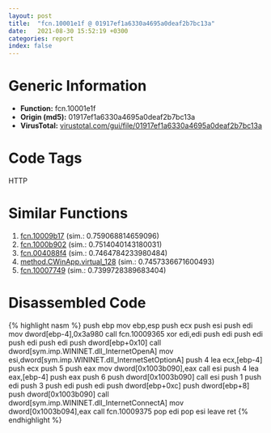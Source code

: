 ```yaml
---
layout: post
title:  "fcn.10001e1f @ 01917ef1a6330a4695a0deaf2b7bc13a"
date:   2021-08-30 15:52:19 +0300
categories: report
index: false
---
```


# Generic Information
- **Function:** fcn.10001e1f
- **Origin (md5):** 01917ef1a6330a4695a0deaf2b7bc13a
- **VirusTotal:** [virustotal.com/gui/file/01917ef1a6330a4695a0deaf2b7bc13a][virustotal_ref]

# Code Tags
<span class="tag" id="HTTP">HTTP</span>


# Similar Functions

1. [fcn.10009b17][similar_1_ref] (sim.: 0.759068814659096)
2. [fcn.1000b902][similar_2_ref] (sim.: 0.7514040143180031)
3. [fcn.004088f4][similar_3_ref] (sim.: 0.7464784233980484)
4. [method.CWinApp.virtual\_128][similar_4_ref] (sim.: 0.7457336671600493)
5. [fcn.10007749][similar_5_ref] (sim.: 0.7399728389683404)


# Disassembled Code

{% highlight nasm %}
push ebp
mov ebp,esp
push ecx
push esi
push edi
mov dword[ebp-4],0x3a980
call fcn.10009365
xor edi,edi
push edi
push edi
push edi
push edi
push dword[ebp+0x10]
call dword[sym.imp.WININET.dll_InternetOpenA]
mov esi,dword[sym.imp.WININET.dll_InternetSetOptionA]
push 4
lea ecx,[ebp-4]
push ecx
push 5
push eax
mov dword[0x1003b090],eax
call esi
push 4
lea eax,[ebp-4]
push eax
push 6
push dword[0x1003b090]
call esi
push 1
push edi
push 3
push edi
push edi
push dword[ebp+0xc]
push dword[ebp+8]
push dword[0x1003b090]
call dword[sym.imp.WININET.dll_InternetConnectA]
mov dword[0x1003b094],eax
call fcn.10009375
pop edi
pop esi
leave 
ret 
{% endhighlight %}


[similar_1_ref]: /report/fcn.10009b17@01917ef1a6330a4695a0deaf2b7bc13a
[similar_2_ref]: /report/fcn.1000b902@481b545f5c18f2fce1caac67ddc419e8
[similar_3_ref]: /report/fcn.004088f4@470263fe7e7cc115b95cd041d643e3b5
[similar_4_ref]: /report/method.CWinApp.virtual_128@e5d49e0823e602f2ee948ac39d32c1eb
[similar_5_ref]: /report/fcn.10007749@481b545f5c18f2fce1caac67ddc419e8
[virustotal_ref]: https://www.virustotal.com/gui/file/01917ef1a6330a4695a0deaf2b7bc13a